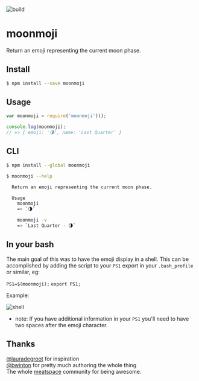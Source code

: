 ![build](https://api.travis-ci.org/rmillr/moonmoji.svg?branch=master)

moonmoji
========
Return an emoji representing the current moon phase.

Install
------------
```sh
$ npm install --save moonmoji
```

Usage
-----
```js
var moonmoji = require('moonmoji')();

console.log(moonmoji);
// => { emoji: '🌗', name: 'Last Quarter' }
```

CLI
---
```sh
$ npm install --global moonmoji
```

```sh
$ moonmoji --help

  Return an emoji representing the current moon phase.

  Usage
    moonmoji
    => `🌗`

    moonmoji -v
    => `Last Quarter - 🌗`
```

In your bash
------------
The main goal of this was to have the emoji display in a shell. This can be accomplished by adding the script to your `PS1` export in your `.bash_profile` or similar, eg:

`PS1=$(moonmoji);`
`export PS1;`

Example:

![shell](http://i.imgur.com/NiWPceH.png)

* note: If you have additional information in your `PS1` you'll need to have two spaces after the emoji character.

Thanks
------

[@lauradegroot](https://github.com/lauradegroot) for inspiration  
[@bwinton](https://github.com/bwinton) for pretty much authoring the whole thing  
The whole [meatspace](https://chat.meatspac.es/) community for being awesome.
